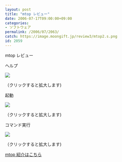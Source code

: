 ```yaml
---
layout: post
title: "mtop レビュー"
date: 2006-07-17T09:00:00+09:00
categories:
- ソフトウェア
permalink: /2006/07/2063/
catch: https://image.moongift.jp/review3/mtop2.s.png
id: 2059
---
```

mtop レビュー  
<!--more-->

ヘルプ

  

[![](https://image.moongift.jp/review3/mtop1.s.png)](https://image.moongift.jp/review3/mtop1.png)  
  
（クリックすると拡大します)

  

起動

  

[![](https://image.moongift.jp/review3/mtop2.s.png)](https://image.moongift.jp/review3/mtop2.png)  
  
（クリックすると拡大します)

  

コマンド実行

  

  

[![](https://image.moongift.jp/review3/mtop4.s.png)](https://image.moongift.jp/review3/mtop4.png)  
  
（クリックすると拡大します)

  

[mtop 紹介はこちら](http://oss.moongift.jp/intro/i-2062.html)

